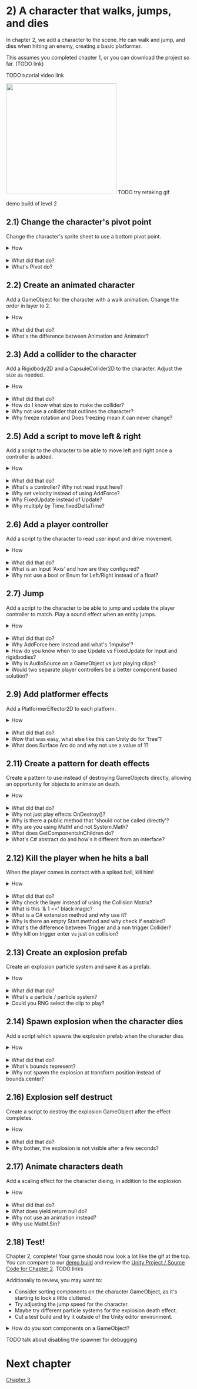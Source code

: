 # 2) A character that walks, jumps, and dies

In chapter 2, we add a character to the scene.  He can walk and jump, and dies when hitting an enemy, creating a basic platformer. 

This assumes you completed chapter 1, or you can download the project so far. (TODO link)

TODO tutorial video link

<img src="http://i.imgur.com/s0EO9f5.gif" width=300px />
TODO try retaking gif

demo build of level 2

## 2.1) Change the character's pivot point

Change the character's sprite sheet to use a bottom pivot point.

<details><summary>How</summary>

 - Select all the character sprites, we are using **adventurer_tilesheet_TODO**.
 - In the Inspector, change 'Pivot' to 'Bottom'.

<hr></details><br>
<details><summary>What did that do?</summary>

For the character, we are moving the pivot point to the 'Bottom'.  This allows us to position and rotate the character starting at the feet instead of the center of his body.  

<hr></details>
<details><summary>What's Pivot do?</summary>

A pivot point is the main anchor point for the sprite.  By default, pivot points are at the center of the sprite.  

Here's an example showing a character with a default 'Center' pivot and one with the recommended 'Bottom' pivot.  They both have the same Y position.  Notice the the vertical position of each character as well as how the rotation centers around the different pivot points:

<img src="http://i.imgur.com/AQY4FOT.gif" width=320 />

The pivot point you select is going to impact how we create animations and implement movement mechanics.  The significance of this topic should become more clear later in the tutorial.

</details>



## 2.2) Create an animated character

Add a GameObject for the character with a walk animation. Change the order in layer to 2.  

<details><summary>How</summary>

 - Hold Ctrl to select both **adventurer_tilesheet_9** and **10**.
   - Drag them into the Hierarchy.  
   - When prompted, save the animation as Assets/Animations/**CharacterWalk**.anim

<img src="http://i.imgur.com/jPvFvnq.gif" width=300px />
 
 - Select the GameObject just created:
   - Order in Layer: 2
 - Create an empty parent GameObject named "Character":
   - Add the sprite GameObject as a child.

<hr></details><br>
<details><summary>What did that do?</summary>

Dragging multiple sprites into the Hierarchy created:
 - The character's GameObject.
 - A SpriteRenderer component on the GameObject defaulting to the first selected sprite.
 - An Animation representing those 2 sprites changing over time.
 - An Animator Controller for the character with a default state for the Walk animation.
 - An Animator component on the GameObject configured for the Animator Controller just created.

The order in layer ensures that the character appears on top of other sprites such as platforms when jumping.  

We add the sprite to a parent Character GameObject so that any animations we create do not impact other things that may be attached to the Character.  Specifically is this tutorial this ensures that the hammer we equip is not impacted by the idle animation we will be creating.

Click Play to test - your character should be walking (in place)! 

<img src="http://i.imgur.com/2bkJdtS.gif" width=100px />

<hr></details>

<details><summary>What's the difference between Animation and Animator?</summary>

An animat**ion** is a collection of sprites on a timeline, creating an animated effect similar to a flip book.  Animations can also include transform changes, fire events for scripts to react to, etc to create any number of effects.

An animat**or** controls which animations should be played at any given time.  An animator uses an animator controller which is a state machine used to select animations.

A state machine is a common pattern in development where logic is split across several states.  The state machine selects one primary state which owns the experience until the state machine transitions to another state.  Each animator state has an associated animation to play.  When you transition from one state to another, Unity switches from one animation to the next.  

We will be diving into more detail about animations and animators later in the tutorial.  

<hr></details>


## 2.3) Add a collider to the character

Add a Rigidbody2D and a CapsuleCollider2D to the character.  Adjust the size as needed.

<details><summary>How</summary>

 - Select the Character parent GameObject:
   - Add a **Rigidbody2D**.
     - Expand the 'Constraints' and Check 'Freeze Rotation: Z'.

<img src="http://i.imgur.com/uXxDSwD.png" width=300px />

   - Add a **CapsuleCollider2D** to the Character:
     - Click 'Edit Collider' and adjust to fit the character. You can click and then hold Alt while adjusting the sides to pull both sides in evenly.

<img src="http://i.imgur.com/KFwBZeo.gif" width=150px />


</details><br>
<details><summary>What did that do?</summary>

The rigidbody and collider enable physics for the character.  We size the collider to be used for standing on platforms, colliding with enemies, and picking up items.




Add a constraint to the character's rigidbody to freeze its rotation.
The character shouldn't fall over anymore.  In fact he will stand straight up even on slanted platforms.  This will be addressed later in the tutorial.


<hr></details>

<details><summary>How do I know what size to make the collider?</summary>

The collider does not fit the character perfectly, and that's okay.  In order for the game to feel fair for the player we should lean in their favor.  When designing colliders for the character and enemies, we may prefer to make the colliders a little smaller than the sprite so that there are no collisions in game which may leave the player feeling cheated.

As the character animates, its limbs may be in different positions.  The collider won't always fit the character and for that reason we use a collider focused around the body.

In addition to killing the character when he comes in contact with an enemy, the collider is used to keep the character on top of platforms.  For this reason it's important that the bottom of the collider aligns with the sprite's feet.

</details>
<details><summary>Why not use a collider that outlines the character?</summary>

Bottom line, it's not worth the trouble.  Unity does not provide good tools for more accurate collisions on animating sprites.  Implementing this requires a lot of considerations and may be difficult to debug.

Most of the time the collisions in the game would not have been any different if more detailed colliders were used.  Typically 2D games use an approach similar to what this tutorial recommends. It creates a good game feel and the simplifications taken have become industry standard.

</details>
<details><summary>Why freeze rotation and Does freezing mean it can never change?</summary>

We freeze the character so he does not fall over on the slanted platforms like this:

<img src="http://i.imgur.com/T0fdwa1.gif" width=150px />

Adding constraints to the rigidbody only limits the Unity physics engine. Freezing the rigidbody position or rotation means that even if you got hit by a bus, you would not move or rotate.  However you could have a custom component set the position or rotation at any time.

Later in the tutorial we will be writing a script to rotate entities so that they align with platforms (i.e. their feet sit flat on the floor).

We use constraints to remove capabilities from Unity, allowing us more control where we need it.  Specifically here that means our character is not going to ever fall flat on his face.

</details>


## 2.5) Add a script to move left & right

Add a script to the character to be able to move left and right once a controller is added.

<details><summary>How</summary>

 - Create script Code/Components/Movement/**WalkMovement**:

```csharp
using UnityEngine;
using System;

[RequireComponent(typeof(Rigidbody2D))]
public class WalkMovement : MonoBehaviour
{
  [NonSerialized]
  public float desiredWalkDirection;

  [SerializeField]
  float walkSpeed = 100;

  Rigidbody2D myBody;
  
  protected void Awake()
  {
    myBody = GetComponent<Rigidbody2D>();
  }

  protected void FixedUpdate()
  {
    float desiredXVelocity 
      = desiredWalkDirection 
        * walkSpeed 
        * Time.fixedDeltaTime;

    myBody.velocity = new Vector2(
      desiredXVelocity, 
      myBody.velocity.y);
  }
}
```

 - Add **WalkMovement** to the Character.

<hr></details><br>
<details><summary>What did that do?</summary>

Nothing yet.  This script enables movement, but requires a separate controller to function.

A controller (created in the next section) will set the desiredWalkDirection, then every FixedUpdate WalkMovement turn that into horizontal velocity on the rigidbody while preserving any vertical velocity (so not to interfere with gravity).

<hr></details>
<details><summary>What's a controller?  Why not read input here?</summary>

As discussed in chapter 1, Unity encourages a component based solution.  This means that we attempt to make each component focused on a single mechanic or feature.  Doing so simplifies debugging and enables reuse.  For example, we will be creating another enemy type which will use the same WalkMovement component created for the character above.

<hr></details>
<details><summary>Why set velocity instead of using AddForce?</summary>

AddForce is a way of impacting a rigidbody's velocity indirectly.  Anytime you interact with either AddForce or velocity, a similar mechanic could be made using the other.

Generally the game feel when using AddForce has more gradual changes and for many experiences that's great.  Although there are lots of options for tuning the forces experience, velocity simply gives you more direct control.

So that's to say you could use AddForce here instead.  Maybe give it a try and see how it feels.  We select velocity because we want the controls for moving left and right to feel crisp.  Later in the tutorial we will use AddForce, for the jump effect.

</details>
<details><summary>Why FixedUpdate instead of Update?</summary>

Update occurs once per rendered frame.  FixedUpdate occurs at a regular interval, every x ms of game time.  FixedUpdate may run 0 or more times each frame.

FixedUpdate is preferred for mechanics which require some level of consistency or apply changes incrementally.  Physics in Unity are processed in FixedUpdated.  So when manipulating physics for the game such as we are here by changing velocity on the rigidbody, we do this on FixedUpdate to match Unity's expectations. 

</details>
<details><summary>Why multiply by Time.fixedDeltaTime?</summary>

It's optional. Anytime you make a change which includes some speed, such as walking, we multiply by the time elapsed so motion is smooth even when the frame rate may not be.  While using FixedUpdate, the time passed between calls is always the same - so Time.fixedDeltaTime is essentially a constant.  

If speed is being processed in an Update, you must multiply by Time.deltaTime for a smooth experience.  While in FixedUpdate, you could opt to not use Time.fixedDeltaTime, however leaving it out may lead to some confusion as fields which are configured for FixedUpdate may have a different order of magnitude than fields configured for use in Update.

Additionally you may choose to adjust the time interval between FixedUpdate calls while optimizing your game.  By consistently multiplying by the delta time, you can adjust the interval for FixedUpdate without changing the game play.

</details>



## 2.6) Add a player controller 

Add a script to the character to read user input and drive movement.

<details><summary>How</summary>

 - Create script Code/Components/Movement/**PlayerController**:

```csharp
using UnityEngine;

[RequireComponent(typeof(WalkMovement))]
public class PlayerController : MonoBehaviour
{
  WalkMovement walkMovement;
  
  protected void Awake()
  {
    walkMovement = GetComponent<WalkMovement>();
  }

  protected void FixedUpdate()
  {
    walkMovement.desiredWalkDirection
      = Input.GetAxis("Horizontal");
  }
}
```

 - Add **PlayerController** to the Character.

</details><br>
<details><summary>What did that do?</summary>

The character should walk around (use arrow keys or WASD), but there is clearly work to be done:

<img src="http://i.imgur.com/xOpivgJ.gif" />

Note the character will always be looking right, even while walking left.  He can also walk off the screen and push the balls around.  This will all be addressed later in the tutorial.

<hr></details>
<details><summary>What is an Input 'Axis' and how are they configured?</summary>

Unity offers several ways of detecting keyboard/mouse/controller input.  'Axis' is the recommended approach.  Each input Axis may be configured in the inspector:

 - Edit -> Project Settings -> Input.
 - In the 'Inspector', you will find a list of supported input types.

<img src="http://i.imgur.com/T2BJvBm.png" width=100px />

You can add, remove, rename, and configure the inputs for your game.  Inputs may also be reconfigured by the player at runtime.  For more information about the various options, see [Unity's description of the InputManager](https://docs.unity3d.com/Manual/class-InputManager.html).  We will be using the defaults for this tutorial.

To read / detect Input, Unity offers a few APIs including:

 - GetAxis: Gets the current state as a float.  E.g. horizontal may return 1 for right, -1 for left.  
 - GetButtonDown/GetButtonUp: Determines if a button was pressed or released this frame.
 - GetMouseButtonDown/GetMouseButtonUp: Same as above, but for mouse buttons.

There are a ton of options, check out the [complete list of Input APIs](https://docs.unity3d.com/ScriptReference/Input.html).

</details>
<details><summary>Why not use a bool or Enum for Left/Right instead of a float?</summary>

You could for the game we are making at the moment.  When playing with a keyboard, a button is down or it isn't.  

The nice thing about using a float here is it could be leveraged to allow players even more control over movement.  When playing with a controller, left and right are not simply on and off - the amount you move the joystick  by scales how quickly the character should walk.

The WalkMovement desiredWalkDirection should be set to something in the range of -1 to 1, where 1 represents the desire to walk at full speed towards the right.  From there the WalkMovement component will apply the walkSpeed, representing the fastest speed the entity should walk, and then update the rigidbody.

</details>


## 2.7) Jump

Add a script to the character to be able to jump and update the player controller to match.  Play a sound effect when an entity jumps.

<details><summary>How</summary>

 - Create script Code/Components/Movement/**JumpMovement**:

```csharp
using UnityEngine;

[RequireComponent(typeof(Rigidbody2D))]
[RequireComponent(typeof(AudioSource))]
public class JumpMovement : MonoBehaviour
{
  [SerializeField]
  AudioClip jumpSound;

  [SerializeField]
  float jumpSpeed = 7f;

  Rigidbody2D myBody;

  AudioSource audioSource;

  bool wasJumpRequestedSinceLastFixedUpdate;

  protected void Awake()
  {
    myBody = GetComponent<Rigidbody2D>();
    audioSource = GetComponent<AudioSource>();
  }

  public void Jump()
  {
    wasJumpRequestedSinceLastFixedUpdate = true;
  }

  protected void FixedUpdate()
  {
    if(wasJumpRequestedSinceLastFixedUpdate) 
    {
      myBody.AddForce(
          new Vector2(0, jumpSpeed),
          ForceMode2D.Impulse);

      audioSource.PlayOneShot(jumpSound);
    }

    wasJumpRequestedSinceLastFixedUpdate = false;
  }
}
```

 - Add **JumpMovement** to the Character (this will automatically add an **AudioSource**):
   - Select the Jump Sound.  We are using **Jump**.

<img src="http://i.imgur.com/I5JWg9s.gif" width=300px />

 - Update Code/Components/Controllers/**PlayerController**. by adding the code below:

<details><summary>Existing code</summary>

```csharp
using UnityEngine;

[RequireComponent(typeof(WalkMovement))]
```

</details>

```csharp
[RequireComponent(typeof(JumpMovement))]
```

<details><summary>Existing code</summary>

```csharp
public class PlayerController : MonoBehaviour
{
  WalkMovement walkMovement;
```

</details>

```csharp
  JumpMovement jumpMovement;
```

<details><summary>Existing code</summary>

```csharp
  protected void Awake()
  {
    walkMovement = GetComponent<WalkMovement>();
```

</details>

```csharp
    jumpMovement = GetComponent<JumpMovement>();
```

<details><summary>Existing code</summary>

```csharp
  }

  protected void FixedUpdate()
  {
    walkMovement.desiredWalkDirection
      = Input.GetAxis("Horizontal");
  }
```

</details>

```csharp
  protected void Update()
  {
    if(Input.GetButtonDown("Jump"))
    {
      jumpMovement.Jump();
    }
  }
```

<details><summary>Existing code</summary>

```csharp
}
```

</details>


<hr></details><br>
<details><summary>What did that do?</summary>

When you press space, JumpMovement adds force to the entity causing it to jump up.  But you can spam the space bar to fly away.

A sound should play every time you jump, you can adjust the volume in the AudioSource component.

Like with walking, we use two separate components for this mechanic. JumpMovement enables the actual jump itself, allowing it to be used on another entity if we choose, and the PlayerController reads input in order to initiate jumps.

<hr></details>
<details><summary>Why AddForce here instead and what's 'Impulse'?</summary>

As discussed above when creating the WalkMovement component, you could always create mechanics using either AddForce or by modifying the velocity.

We are using AddForce to jump in this component.  Using velocity here instead would have actually created the same basic jump experience we are looking for.  

Using AddForce for the jump may provide a better experience for some corner cases or future mechanics.  For example, if we wanted to support double jump in this game, initiating the second jump while in the air would feel much different.

What is ForceMode2D.Impulse and how is it different from ForceMode2D.Force?

These options have very similar effects on objects, the biggest difference is the scale (i.e. how much motion X creates when Impulse vs Force).   The unit for Impulse is defined as force per FixedUpdate.  The unit for Force is defined as force per second.  

</details>
<details><summary>How do you know when to use Update vs FixedUpdate for Input and rigidbodies?</summary>

Unity recommends always using FixedUpdate when interacting with a rigidbody as physics is processed in FixedUpdate. 

There is nothing blocking you from changing the rigidbody in an Update loop.  You could, for example, AddForce every Update.  This is not recommended and may lead to inconsistent experiences.

For Input:

 - When reading the current Input state (e.g. using Input.GetAxis), either FixedUpdate or Update is fine.  For example if you are checking the current position of the joystick, you'll get the same information in FixedUpdate and Update. 
  - If you need to modify a rigidbody based on current Input state, I recommend reading Input in FixedUpdate to keep it simple.
 - When checking for an Input event (e.g. using Input.GetButtonDown), you must use Update.  Input is polled in the Update loop.  Since it's possible for two Updates to happen before a FixedUpdate, some events may be missed when only checking in FixedUpdate.  
   - Always read events in Update.  Unity will not block or warn you when checking for an event in FixedUpdate, and most of the time it will work - but occasional bugs will arise.

<hr></details>
<details><summary>Why is AudioSource on a GameObject vs just playing clips?</summary>

Audio playback in Unity is built to support 3D audio.  3D audio refers to the feature where the closer an object making noise is to your ear, the louder it is.  Additionally 3D sound is directional, so sounds to the players left would be loudest in the left speaker.

Your 'ear' is typically the camera itself.  This is managed by the AudioListener component which was placed on the Main Camera by default when the scene was created.  You could choose to move this component to the character instead, if appropriate.

To enable 3D audio, sounds need to originate at a position in the world.  We use the AudioSource component to play clips.  As a component, it must live an a GameObject which in turn must have a Transform -- the position we are looking for.

For consistency, 2D audio is played the same way.  2D means we don't have the features above, the clip sounds the same regardless of where it the world it was initiated from.  Note that audio is 2D by default.

Alternatively you could use the Unity API to play a clip as shown below.  This API will create an empty GameObject at the location provided, add an AudioSource component to it, configure that source to use the clip specified and have the AudioSource start playing.  After the clip completes, the GameObject will be destroyed automatically.  

```csharp
[SerializeField]
AudioClip clip;

protected void Start() 
{
  AudioSource.PlayClipAtPoint(clip, new Vector3(5, 1, 2));
}
```

</details>
<details><summary>Would two separate player controllers be a better component based solution?</summary>

Maybe, but it feels like overkill.  The value of separating components is to allow us to mix and match to create new experiences.  In this tutorial, we have no use case for using one or the other player controller mechanic (i.e. just support walking or just support jumping).

<hr></details>


## 2.9) Add platformer effects

Add a PlatformerEffector2D to each platform.

<details><summary>How</summary>

 - Select all of the Platform GameObjects.
   - Add **PlatformEffector2D**.
     - Change the 'Surface Arc' to '35'.
   - Under the BoxCollider2D, select 'Use by Effector'.

</details><br>
<details><summary>What did that do?</summary>

The PlatformerEffector2D creates one-way collisions for our platforms.  This allows entities to jump through a platform and land on top -- a common mechanic for platformer games.

Reduce the PlatformerEffector2D Surface Arc disables collisions on the sides of the platforms, preventing the character from sticking to the side in a strange way.

<hr></details>
<details><summary>Wow that was easy, what else like this can Unity do for 'free'?</summary>

Effectors in Unity are easy ways to add various mechanics to the game.  The one-way collision effect we are using here happens to be a very common mechanic for 2D games, so Unity has this component ready to drop in.  

Unity is not doing anything with these components that you technically could not have built yourself in a custom script, but that said adding the one-way effect the PlatformerEffector2D creates would not be easy to do.

Read more about the [various 2d effectors in Unity](https://docs.unity3d.com/Manual/Effectors2D.html) including a conveyor belt, repulsion, and floating effects.

</details>
<details><summary>What does Surface Arc do and why not use a value of 1?</summary>

The surface arc for an effector changes the supported region, in this case the surfaces which are collidable.  By reducing this we are causing the sides to be treated as non-collidable like the bottoms are by default. 

The surface arc is defined in degrees around the Transform's up direction, and compared against the normal of the surface of the collider at the point of collision to determine if effects apply (in this case, if collisions apply).

A very small surface arc still allows the primary use case to work correctly, i.e. you can still stand on platforms.  The sides, where a rounded edge appears, may not be collidable causing the character to fall off prematurely.  

You can adjust the surface arc to find a value that feels good.

</details>

## 2.11) Create a pattern for death effects

Create a pattern to use instead of destroying GameObjects directly, allowing an opportunity for objects to animate on death.

<details><summary>How</summary>

 - Create script Code/Components/Death/**DeathEffect**:

```csharp
using UnityEngine;

[RequireComponent(typeof(DeathEffectManager))]
public abstract class DeathEffect : MonoBehaviour
{
  public abstract float timeUntilObjectMayBeDestroyed
  {
    get;
  }

  public abstract void PlayDeathEffects();
}
```

 - Create script Code/Components/Death/**DeathEffectManager**:

```csharp
using UnityEngine;

public class DeathEffectManager : MonoBehaviour
{
  bool isInProcessOfDieing;

  public static void PlayDeathEffectsThenDestroy(
    GameObject gameObject)
  {
    DeathEffectManager deathEffectManager
      = gameObject.GetComponent<DeathEffectManager>();

    if(deathEffectManager == null)
    {
      Destroy(gameObject);
      return;
    }

    deathEffectManager.PlayDeathEffectsThenDestroy();
  }

  void PlayDeathEffectsThenDestroy()
  {
    if(isInProcessOfDieing)
    {
      return;
    }
    isInProcessOfDieing = true;

    DeathEffect[] deathEffectList
      = gameObject.GetComponentsInChildren<DeathEffect>();

    float maxTimeUntilObjectMayBeDestroyed = 0;
    for(int i = 0; i < deathEffectList.Length; i++)
    {
      DeathEffect deathEffect = deathEffectList[i];
      maxTimeUntilObjectMayBeDestroyed = Mathf.Max(
        maxTimeUntilObjectMayBeDestroyed,
        deathEffect.timeUntilObjectMayBeDestroyed);

      deathEffect.PlayDeathEffects();
    }

    Destroy(gameObject, maxTimeUntilObjectMayBeDestroyed);
  }
}
```

<hr></details><br>
<details><summary>What did that do?</summary>

Nothing yet.  

This is a pattern we will leverage a few times in this tutorial, starting with the next section.

When an entity dies in the game, we call DeathEffectManager.PlayDeathEffectsThenDestroy instead of the usual Unity Destroy method.  

This allows us to defer the actual Destroy call, and to spawn an explosion or play an animation on the sprite as it dies.  Also it allows us to differentiate between a request to immediately destroy a GameObject (e.g. for a scene change) vs a death that should maybe animate and spawn an explosion.

<hr></details>
<details><summary>Why not just play effects OnDestroy()?</summary>

OnDestroy is called anytime the object is destroyed, but we only want the death effects to trigger in certain circumstances.  For example, when we quit back to the main menu, we do not want explosions spawning for character being destroyed while closing level 1.

This pattern was selected because:

 - It gives us easy control over when DeathEffects should be considered, vs promptly destroying the object.
 - It gracefully falls back to Destroy when there are no DeathEffects to play.
 - It allows for several separate DeathEffects to be combined, creating a new kind of effect.

As always, there are probably a thousand different ways you could achieve similar results.

</details>
<details><summary>Why is there a public method that 'should not be called directly'?</summary>

PlayDeathEffects() in the DeathEffect class has a public method with a comment saying it 'should not be called directly'.  So why is it public?

In order to support multiple DeathEffects and to be able to fallback gracefully when an object does not have one, we always start effects by calling the public static method in DeathEffectManager, PlayDeathEffectsThenDestroy.  

Since DeathEffectManager is a class of its own, we would not be able to call a private or protected method in DeathEffect.

'internal' could be an option to consider, but typically when working in Unity you are working in a single project - therefore internal is effectively the same as public.

You might also consider using nested classes.  For simplicity in the tutorial, we're not using nested classes as they can be a bit confusing.  If you are familiar with this topic, briefly you could make DeathEffectsManager a class nested inside DeathEffect and then make PlayDeathEffects() private, and the rest pretty much works the same.

</details>
<details><summary>Why are you using Mathf and not System.Math?</summary>

Unity offers the UnityEngine.Mathf class to try and make some things a little easier.  Basically it's the same APIs which are offered from the standard System.Math class (which is also still available to use if you prefer).  The main difference is all of the APIs in Mathf are focused on the float data type, where the System.Math class often prefers double.  Most of the data you interact with in Unity is float.  

</details>

<details><summary>What does GetComponentsInChildren do?</summary>

GetComponent returns a reference to the component (or script) which is the type specified or inherits from the type specified.

GetComponents returns an array with every matching component.

GetComponentInChildren returns one match, from this GameObject or one of its child GameObjects.

GetComponentsInChildren returns an array with every matching component from this GameObject and all of its children (and their children).

</details>

<details><summary>What's C# abstract do and how's it different from an interface?</summary>

In C#, abstract refers to a class which is incomplete and may not be instantiated directly.  In order to create an object, a sub class inherits from the abstract class and you can then instantiate the sub class. 

The sub class has access to everything created in the parent class, similar to if you had copy pasted everything from the parent into the child.

```csharp
public abstract class MyParentClass
{
  public int points;
}

public class MySubClass : MyParentClass
{
  public void PrintPoints() 
  {
    print(points);
  }
}
```

An abstract class may include an abstract method when the parent knows a method should exist, but not how it should be implemented.

```csharp
public abstract class MyParentClass
{
  public int points;

  public abstract void PrintPoints();
}

public class MySubClass : MyParentClass
{
  public override void PrintPoints() 
  {
    print(points);
  }
}
```

This allows you to create an API that works with all sub classes of the parent.

```csharp
public void Print(MyParentClass a) 
{
  a.PrintPoints();
}
```

Methods may also be virtual, meaning the parent has an implementation but the child my optionally extend or replace it.


```csharp
public abstract class MyParentClass
{
  public int points;

  public virtual void PrintPoints() 
  {
    print(points);
  }
}

public class MySubClass : MyParentClass
{
  public override void PrintPoints() 
  {
    print("You have... ");
    base.PrintPoints();
  }
}
```

In C#, an interface is similar to an abstract class that has no data or non-abstract methods (including virtual).  Interfaces are a way of defining a common API for classes to leverage.  The name of an interface always starts with "I", by convention.

```csharp
public interface IMyInterface 
{
  void PrintPoints();
}

public class MyClass : IMyInterface
{
  public int points;

  public void PrintPoints() 
  {
    print(points);
  }
}
```

Other methods can leverage an interface without knowing the class that implemented the method like we did with the abstract class.

```csharp
public void Print(IMyInterface a) 
{
  a.PrintPoints();
}
```

<hr></details>


## 2.12) Kill the player when he hits a ball

When the player comes in contact with a spiked ball, kill him!

<details><summary>How</summary>

 - Create script Code/Utils/**LayerMaskExtensions**:

```csharp
using UnityEngine;

public static class LayerMaskExtensions
{
  public static bool Includes(
    this LayerMask mask,
    int layer)
  {
    return (mask.value & (1 << layer)) > 0;
  }
}
```

 - Create script Code/Components/Death/**KillOnContactWith**:

```csharp
using UnityEngine;

[RequireComponent(typeof(Collider2D))]
public class KillOnContactWith : MonoBehaviour
{
  [SerializeField]
  LayerMask layersToKill;

  protected void Start() {}

  protected void OnCollisionEnter2D(
    Collision2D collision)
  {
    ConsiderKilling(collision.gameObject);
  }

  protected void OnTriggerEnter2D(
    Collider2D collision)
  {
    ConsiderKilling(collision.gameObject);
  }

  void ConsiderKilling(
    GameObject gameObjectWeJustHit)
  {
    if(enabled == false)
    {
      return;
    }
    
    if(layersToKill.Includes(gameObjectWeJustHit.layer) == false)
    {
      return;
    }

    DeathEffectManager.PlayDeathEffectsThenDestroy(gameObjectWeJustHit);
  }
}
```

 - Under Project Settings -> Tags and Layers:
   - Add a layer for 'Player'.
 - Select the Character GameObject:
   - Change its Layer to Player.
     - When prompted, 'No, this object only'.
 - Select the Spike Ball prefab in Assets/Prefabs:
    - Add **KillOnContactWith**:
      - Update 'Layers To Kill' to Player.

<img src="http://i.imgur.com/wrkb3eJ.png" width=300px />

<hr></details><br>
<details><summary>What did that do?</summary>

We created a component to use on enemies which will initiate the death sequence for the Character anytime he touches one of the enemy colliders (both collisions and triggers).

Hit play to watch the player die:

<img src="http://i.imgur.com/gKEl8wE.gif" width=300px />

For now, to test again stop and hit play again.  We'll respawn the player later in the tutorial.

<hr></details>
<details><summary>Why check the layer instead of using the Collision Matrix?</summary>

Layers are defined per GameObject.  The GameObject we will be adding this script to, already have a layer defined to support other use cases.  This means that the KillOnContactWith component will get event calls for collisions with other objects such as the platforms.

In order to do this with a Collision Matrix, a child GameObject with its own Layer could be added to hold this component.

<hr></details>
<details><summary>What is this '& 1 <<' black magic?</summary>

Bitwise operations... which are beyond the scope of this tutorial.  More specifically, this is 'bitwise and' and 'bit shifting' if you would like to read more about this.  Here is a [Stackoverflow post on the topic](http://answers.unity3d.com/questions/8715/how-do-i-use-layermasks.html).

<hr></details>
<details><summary>What is a C# extension method and why use it?</summary>

Extension methods are a way of adding additional methods to a class or struct you don't own.  In this example, Unity has a struct 'LayerMask'.  That struct does not offer an easy way to determine if a layer is part of that LayerMask.  Using extensions, we are able to create an 'Includes' method that then can be used as if Unity had written it for us.

This allows us to focus on intent and forget the gory details.  For example this statement:

```csharp
if((layersToKill.value & 1 << gameObjectWeJustHit.layer) > 0) 
...
```

Can now be written like so, which should be easier for people to follow.

```csharp
if(layersToKill.Includes(gameObjectWeJustHit.layer)) 
...
```

</details>
<details><summary>Why is there an empty Start method and why check if enabled?</summary>

We will need the ability to disable this component later in the tutorial.  

A disabled component will not get called for events such as Update.  However it does still receive some calls while disabled, including OnTriggerEnter. This is why we check if enabled vs depending on Unity to do that for us.

Unity only allows you to use the enable / disable feature if it detects that there is a method in the script which would be impacted.  We added an empty Start method to get the enable / disable feature since Unity does not enable enable by checking 'if(enabled)' in code.

<hr></details>
<details><summary>What's the difference between Trigger and a non trigger Collider?</summary>

Any collider with 'Is Trigger' checked will not respond to physical collisions.  Trigger colliders will fire and event when another collider overlaps it, just like a non-trigger collider.  

We use Triggers to fire an event without interacting with the rigidbody. Non-triggers may be used for both scripts and physics; Triggers are for scripts to respond to only.

</details>
<details><summary>Why kill on trigger enter vs just on collision?</summary>

Later in the tutorial we will be adding ladders for entities to climb.  In order to allow entities to walk down ladders (and therefore through a floor), we temporarily disable collisions.  While in on a ladder, we still want enemies to be able to kill the character.

As always, there are other ways this could have been handled.

<hr></details>


## 2.13) Create an explosion prefab

Create an explosion particle system and save it as a prefab.  

<details><summary>How</summary>

 - Create an empty GameObject:
   - Name it "Explosion".
   - Add a **ParticleSystem**:
     - Set 'Renderer' Material: Default-Particle
     - Set 'Renderer' Max Particle Size: 1000

<img src="http://i.imgur.com/xkv8CJd.png" width=300px />

 - Back at the top of the Particle System component, set:
   - Looping: Off
   - Start Lifetime: 0.5
   - Start Size: 30
   - Scaling Mode: Local

<img src="http://i.imgur.com/qlmzCMy.png" width=300px />

 - Update the Transform scale to about (.05, .05, .05)
 - Enable Color over Lifetime, and then:
   - Click the color to open the Gradient editor.
   - Click above the color bar, about 1/5th in from the left - creating a keyframe.
   - Click on the top left keyframe, change Alpha to 0.  Do the same for the top right.
   - Click on the bottom left keyframe, change the color to Hex 'FFF3DD'.

<img src="http://i.imgur.com/x7tYdUE.gif" width=300px />

 - Under 'Emission':
   - Rate over Time: 0
   - Click the '+' under 'Bursts' to create an entry, change
     - Min: 3
     - Max: 3

<img src="http://i.imgur.com/TPWUZjE.png" width=300px />


 - Add **AudioSource** to the GameObject:
   - Change the AudioClip.  We are using **Death**.
 - Drag the Explosion GameObject into Assets/Prefabs.
 - Delete the Explosion GameObject.

<hr></details><br>
<details><summary>What did that do?</summary>

We created a particle system to represent a simple explosion and added a sound effect to match.  The 'system' is just 3 particles which look a bit like clouds.  They scale and color overtime to create the effect.  

Briefly, the rational for each change recommended above: 

 - Set the material: the default may be broken due to a Unity Bug, we are simply selecting what should have been the default.
 - Particle Size: this limits the size of the effect you may see on the screen.  We crank it up so that while previewing the in Scene window we can zoom in.  
 - Looping: just one explosion.
 - Start Lifetime: Defines how long until each particle should be destroyed.
 - Start Size: How large each particle is.
 - Scaling Mode: Enables us to scale the size of the explosion using Transform scale.
 - Color over Lifetime: Changes the coloring to add to the effect. 
 - Emission: Defines when and how many particles to create.  We are using exactly 3 particles for each explosion.

<hr></details>
<details><summary>What's a particle / particle system?</summary>

A particle is a small 2D image managed by a particle system.  It's optimized to display a large number of similar particles at the same time, possible with different colors, sizes, etc.

A Particle System component animates a number of particles to create effects such as fluid, smoke, and fire. Read more about [Particle Systems from Unity](https://docs.unity3d.com/Manual/class-ParticleSystem.html).

</details>
<details><summary>Could you RNG select the clip to play?</summary>

Anything is possible.  Here's a little code sample that may help you get started.  

On a related note, you could also randomize the pitch to get some variation between each clip played.  e.g. this could be a nice addition to a rapidly firing gun.

```csharp
[SerializeField]
AudioClip clip1;
[SerializeField]
AudioClip clip2;

protected void OnEnable()
{
  AudioSource audioSource = GetComponent<AudioSource>();
  switch(UnityEngine.Random.Range(0, 2))
  {
    case 0:
    audioSource.clip = clip1;
    break;
    case 1:
    audioSource.clip = clip2;
    break;
  }
  audioSource.Play();
}
```

</details>

## 2.14) Spawn explosion when the character dies

Add a script which spawns the explosion prefab when the character dies.

<details><summary>How</summary>

 - Create script Components/Death/**DeathEffectSpawn**:

```csharp
using UnityEngine;

[RequireComponent(typeof(Collider2D))]
public class DeathEffectSpawn : DeathEffect
{
  [SerializeField]
  GameObject gameObjectToSpawnOnDeath;

  public override float timeUntilObjectMayBeDestroyed
  {
    get
    {
      return 0;
    }
  }

  public override void PlayDeathEffects()
  {
    Collider2D collider = GetComponent<Collider2D>();

    Instantiate(
      gameObjectToSpawnOnDeath,
      collider.bounds.center, 
      Quaternion.identity);
  }
}
```

 - Add **DeathEffectSpawn** to the character (this will automatically add a **DeathEffectManager** as well).
   - Assign the Explosion prefab to 'Game Object To Spawn'.

<hr></details><br>
<details><summary>What did that do?</summary>

DeathEffectSpawn will spawn in another GameObject when the entity it's on dies.  In this case, we spawn the explosion when the character dies:

<img src="http://i.imgur.com/XhhkRpC.gif" width=150px />

<hr></details>
<details><summary>What's bounds represent?</summary>

The Unity Bounds struct represents the axis aligned bounding box for the collider.  This means if you were to contain the collider in a cube which cannot be rotated - what is the position and size of the smallest possible surrounding cube.

For 2D, the Bounds struct still has a z but it will be 0 and everything else will work as expected.

Unity has a number of APIs available for bounds.  Here we are using .center, which represents the center of the collider which may differ from the transform position - particularly for the character since the pivot point is Bottom.

</details>
<details><summary>Why not spawn the explosion at transform.position instead of bounds.center?</summary>

The character sprite was configured with Pivot 'Bottom'.  The transform.position refers to the location of this pivot point.  If we were to target transform.position instead, the explosion would center around the character's feet.

This component could be reused on other GameObjects which may have a different pivot point. It will work correctly so long as the object has a collider.

We use the collider's bounds to determine where to spawn the explosion.  The [bounds struct](https://docs.unity3d.com/ScriptReference/Bounds.html) has a number of convenient methods for things like determining the center point of an object.

</details>


## 2.16) Explosion self destruct

Create a script to destroy the explosion GameObject after the effect completes.

<details><summary>How</summary>

 - Create script Components/Death/**SuicideIn**:

```csharp
using UnityEngine;
using System.Collections;

public class SuicideIn : MonoBehaviour
{
  [SerializeField]
  float timeTillDeath = 5;
  
  protected void Start()
  {
    StartCoroutine(CountdownToDeath());
  }

  IEnumerator CountdownToDeath()
  {
    yield return new WaitForSeconds(timeTillDeath);
    DeathEffectManager.PlayDeathEffectsThenDestroy(gameObject);
  }
}
```

 - Add **SuicideIn** to the Explosion prefab.

<hr></details><br>
<details><summary>What did that do?</summary>

This component starts DeathEffects for a GameObject, which in turn will destroy the GameObject, after a period of time.  We use it on the explosion to prevent a memory leak by deleting it's GameObject after the explosion itself is no longer visible.

<hr></details>
<details><summary>Why bother, the explosion is not visible after a few seconds?</summary>

Similar to how we destroyed balls which rolled off the bottom of the screen in chapter 1, we need to ensure the explosion GameObjects are destroyed at some point.

The explosion effect on screen only lasts for a few seconds, but Unity does not realize this on its own.  Destroying the GameObject prevents Unity from wasting resources on the old GameObjects which are never going to be visible again.

In other words, this script ensures that our explosions do not result in a memory leak.

</details>


## 2.17) Animate characters death

Add a scaling effect for the character dieing, in addition to the explosion.

<details><summary>How</summary>

 - Create script Components/Death/**DeathEffectThrob**:

```csharp
using UnityEngine;
using System.Collections;

public class DeathEffectThrob : DeathEffect
{
  [SerializeField]
  float lengthOfEffectInSeconds = 1;

  [SerializeField]
  int numberOfPulses = 5;

  public override float timeUntilObjectMayBeDestroyed
  {
    get
    {
      return lengthOfEffectInSeconds;
    }
  }

  public override void PlayDeathEffects()
  {
    StartCoroutine(ThrobToDeath());
  }
  
  IEnumerator ThrobToDeath()
  {
    float timePerPulse 
      = lengthOfEffectInSeconds / numberOfPulses;
    float timeRun = 0;
    while(timeRun < lengthOfEffectInSeconds)
    {
      float percentComplete 
        = timeRun / lengthOfEffectInSeconds;
      float sinValue 
        = Mathf.Sin(Mathf.PI * timeRun / timePerPulse);
      float pulse = .5f + Mathf.Abs(sinValue);
      float scale = (1 - percentComplete) * pulse;
      gameObject.transform.localScale 
        = Vector3.one * scale;

      yield return null;
      timeRun += Time.deltaTime;
    }

    Destroy(gameObject);
  }
}
```

 - Add **DeathEffectThrob** to the Character.

<hr></details><br>
<details><summary>What did that do?</summary>

When the DeathEffects for an entity are initiated, this component will scale the sprite up and down while shrinking it overall until it's gone.

<img src="http://i.imgur.com/gSJtJRd.gif" width=300px />

<hr></details>

<details><summary>What does yield return null do?</summary>

Enumerators are methods which can 'yield return' and then later be resumed from where they left off.  Coroutines in Unity are enumerators.  

With Coroutines, "yield return null" is shorthand for wait for one frame.

Each of these accomplishes the same, the coroutine resumes on the next Update:

```csharp
yield return null; // Preferred
yield return new WaitForSeconds(0); // Same, but longer
yield return 0; // Less efficient
```

<hr></details>
<details><summary>Why not use an animation instead?</summary>

You could.  There are numerous ways to create animations and effects - in this tutorial we cover a few different approaches just for the experience.

We will be introducing Unity 'animations' later in this tutorial.

<hr></details>
<details><summary>Why use Mathf.Sin?</summary>

Sin is used frequently in game dev because of the nice curve it creates:

<img src="https://upload.wikimedia.org/wikipedia/commons/d/d2/Sine_one_period.svg" width=300px />

We will be taking the absolute value, so the curve from 0 to Pi repeats over and over.  The result oscillates smoothly between 0 and 1.

We add .5 to the result, giving us .5 -> 1.5.  That's used as a multiple when scaling, creating the throb effect.

More about how you can use [Sin and Cos to create nice curves from OSU.edu](https://accad.osu.edu/~aprice/courses/694/Sin_fun.htm).

<hr></details>



## 2.18) Test!

Chapter 2, complete!  Your game should now look a lot like the gif at the top.  You can compare to our  [demo build](https://hardlydifficult.com/PlatformerTutorialPart2/index.html) and review the [Unity Project / Source Code for Chapter 2](https://github.com/hardlydifficult/Unity2DPlatformerTutorial/tree/Part2). TODO links

Additionally to review, you may want to:
 - Consider sorting components on the character GameObject, as it's starting to look a little cluttered.
 - Try adjusting the jump speed for the character.
 - Maybe try different particle systems for the explosion death effect.
 - Cut a test build and try it outside of the Unity editor environment.

<details><summary>How do you sort components on a GameObject?</summary>

The order does not impact anything.  So why bother?  Just tidiness really.   As the number of components grows it may be nice to have them presented in an order you find more intuitive.

Start by collapsing everything.
To sort, select the GameObject and in the Inspector

Transform has to be first. Then Unity stuff.  Then scripts.

Unity grouping logically similar components, eg. Rigidbody near Collider

Scripts in order where possible, like DeathEffectManager before any DeathEffects.

<img src="http://i.imgur.com/ElAr8xt.gif" width=150px />

On a related note, order does matter when for some scripts in terms of which component executes before another.  To ma... Script execution order

TODO

</details>








TODO talk about disabling the spawner for debugging




# Next chapter

[Chapter 3](https://github.com/hardlydifficult/Platformer/blob/master/Chapter3.md).